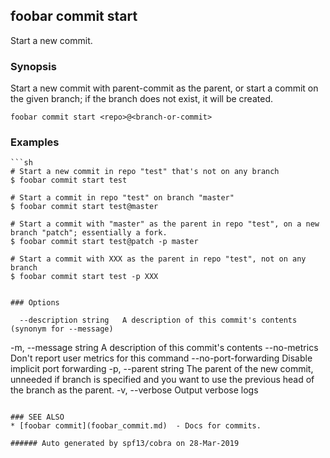 ## foobar commit start

Start a new commit.

### Synopsis


Start a new commit with parent-commit as the parent, or start a commit on the given branch; if the branch does not exist, it will be created.

```
foobar commit start <repo>@<branch-or-commit>
```

### Examples

```
```sh
# Start a new commit in repo "test" that's not on any branch
$ foobar commit start test

# Start a commit in repo "test" on branch "master"
$ foobar commit start test@master

# Start a commit with "master" as the parent in repo "test", on a new branch "patch"; essentially a fork.
$ foobar commit start test@patch -p master

# Start a commit with XXX as the parent in repo "test", not on any branch
$ foobar commit start test -p XXX
```
```

### Options

```
      --description string   A description of this commit's contents (synonym for --message)
  -m, --message string       A description of this commit's contents
      --no-metrics           Don't report user metrics for this command
      --no-port-forwarding   Disable implicit port forwarding
  -p, --parent string        The parent of the new commit, unneeded if branch is specified and you want to use the previous head of the branch as the parent.
  -v, --verbose              Output verbose logs
```

### SEE ALSO
* [foobar commit](foobar_commit.md)	 - Docs for commits.

###### Auto generated by spf13/cobra on 28-Mar-2019
